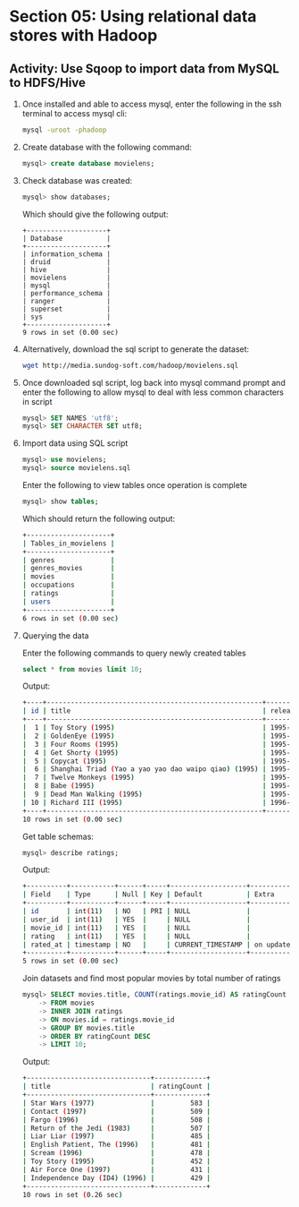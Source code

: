 # Section 05: Using relational data stores with Hadoop

## Activity: Use Sqoop to import data from MySQL to HDFS/Hive

1. Once installed and able to access mysql, enter the following in the ssh terminal to access mysql cli:

    ```sh
    mysql -uroot -phadoop
    ```

2. Create database with the following command:

    ```sql
    mysql> create database movielens;
    ```

3. Check database was created:

    ```sql
    mysql> show databases;
    ```

    Which should give the following output:

    ```shell
    +--------------------+
    | Database           |
    +--------------------+
    | information_schema |
    | druid              |
    | hive               |
    | movielens          |
    | mysql              |
    | performance_schema |
    | ranger             |
    | superset           |
    | sys                |
    +--------------------+
    9 rows in set (0.00 sec)
    ```

4. Alternatively, download the sql script to generate the dataset:

    ```sh
    wget http://media.sundog-soft.com/hadoop/movielens.sql
    ```

5. Once downloaded sql script, log back into mysql command prompt and enter the following to allow mysql to deal with less common characters in script

    ```sql
    mysql> SET NAMES 'utf8';
    mysql> SET CHARACTER SET utf8;
    ```

6. Import data using SQL script

    ```sql
    mysql> use movielens;
    mysql> source movielens.sql
    ```

    Enter the following to view tables once operation is complete

    ```sql
    mysql> show tables;
    ```

    Which should return the following output:

    ```sh
    +---------------------+
    | Tables_in_movielens |
    +---------------------+
    | genres              |
    | genres_movies       |
    | movies              |
    | occupations         |
    | ratings             |
    | users               |
    +---------------------+
    6 rows in set (0.00 sec)
    ```

7. Querying the data

    Enter the following commands to query newly created tables

    ```sql
    select * from movies limit 10;
    ```

    Output:

    ```sh
    +----+------------------------------------------------------+--------------+
    | id | title                                                | release_date |
    +----+------------------------------------------------------+--------------+
    |  1 | Toy Story (1995)                                     | 1995-01-01   |
    |  2 | GoldenEye (1995)                                     | 1995-01-01   |
    |  3 | Four Rooms (1995)                                    | 1995-01-01   |
    |  4 | Get Shorty (1995)                                    | 1995-01-01   |
    |  5 | Copycat (1995)                                       | 1995-01-01   |
    |  6 | Shanghai Triad (Yao a yao yao dao waipo qiao) (1995) | 1995-01-01   |
    |  7 | Twelve Monkeys (1995)                                | 1995-01-01   |
    |  8 | Babe (1995)                                          | 1995-01-01   |
    |  9 | Dead Man Walking (1995)                              | 1995-01-01   |
    | 10 | Richard III (1995)                                   | 1996-01-22   |
    +----+------------------------------------------------------+--------------+
    10 rows in set (0.00 sec)
    ```

    Get table schemas:

    ```sql
    mysql> describe ratings;
    ```

    Output:

    ```sh
    +----------+-----------+------+-----+-------------------+-----------------------------+
    | Field    | Type      | Null | Key | Default           | Extra                       |
    +----------+-----------+------+-----+-------------------+-----------------------------+
    | id       | int(11)   | NO   | PRI | NULL              |                             |
    | user_id  | int(11)   | YES  |     | NULL              |                             |
    | movie_id | int(11)   | YES  |     | NULL              |                             |
    | rating   | int(11)   | YES  |     | NULL              |                             |
    | rated_at | timestamp | NO   |     | CURRENT_TIMESTAMP | on update CURRENT_TIMESTAMP |
    +----------+-----------+------+-----+-------------------+-----------------------------+
    5 rows in set (0.00 sec)
    ```

    Join datasets and find most popular movies by total number of ratings

    ```sql
    mysql> SELECT movies.title, COUNT(ratings.movie_id) AS ratingCount
        -> FROM movies
        -> INNER JOIN ratings
        -> ON movies.id = ratings.movie_id
        -> GROUP BY movies.title
        -> ORDER BY ratingCount DESC
        -> LIMIT 10;
    ```

    Output:

    ```sh
    +-------------------------------+-------------+
    | title                         | ratingCount |
    +-------------------------------+-------------+
    | Star Wars (1977)              |         583 |
    | Contact (1997)                |         509 |
    | Fargo (1996)                  |         508 |
    | Return of the Jedi (1983)     |         507 |
    | Liar Liar (1997)              |         485 |
    | English Patient, The (1996)   |         481 |
    | Scream (1996)                 |         478 |
    | Toy Story (1995)              |         452 |
    | Air Force One (1997)          |         431 |
    | Independence Day (ID4) (1996) |         429 |
    +-------------------------------+-------------+
    10 rows in set (0.26 sec)
    ```
